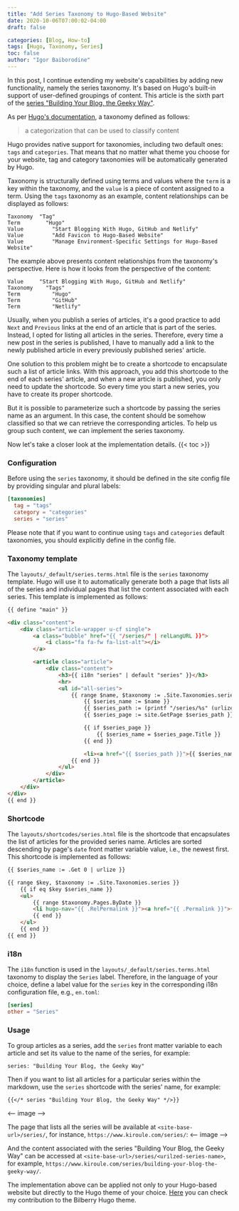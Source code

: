 ```yaml
---
title: "Add Series Taxonomy to Hugo-Based Website"
date: 2020-10-06T07:00:02-04:00
draft: false

categories: [Blog, How-to]
tags: [Hugo, Taxonomy, Series]
toc: false
author: "Igor Baiborodine"
---
```


In this post, I continue extending my website's capabilities by adding new functionality, namely the series taxonomy. It's based on Hugo's built-in support of user-defined groupings of content. This article is the sixth part of the [series "Building Your Blog, the Geeky Way"](https://www.kiroule.com/article/building-your-blog-the-geeky-way/).

<!--more-->

As per [Hugo's documentation](https://gohugo.io/content-management/taxonomies), a taxonomy defined as follows:
> a categorization that can be used to classify content

Hugo provides native support for taxonomies, including two default ones: `tags` and `categories`. That means that no matter what theme you choose for your website, tag and category taxonomies will be automatically generated by Hugo.

Taxonomy is structurally defined using terms and values where the `term` is a key within the taxonomy, and the `value` is a piece of content assigned to a term. Using the `tags` taxonomy as an example, content relationships can be displayed as follows:

    Taxonomy  "Tag"
    Term        "Hugo"
    Value         "Start Blogging With Hugo, GitHub and Netlify"
    Value         "Add Favicon to Hugo-Based Website"
    Value         "Manage Environment-Specific Settings for Hugo-Based Website"

The example above presents content relationships from the taxonomy's perspective. Here is how it looks from the perspective of the content:

    Value     "Start Blogging With Hugo, GitHub and Netlify"
    Taxonomy    "Tags"
    Term          "Hugo"
    Term          "GitHub"
    Term          "Netlify"

Usually, when you publish a series of articles, it's a good practice to add `Next` and `Previous` links at the end of an article that is part of the series. Instead, I opted for listing all articles in the series. Therefore, every time a new post in the series is published, I have to manually add a link to the newly published article in every previously published series' article.

One solution to this problem might be to create a shortcode to encapsulate such a list of article links. With this approach, you add this shortcode to the end of each series' article, and when a new article is published, you only need to update the shortcode. So every time you start a new series, you have to create its proper shortcode.

But it is possible to parameterize such a shortcode by passing the series name as an argument. In this case, the content should be somehow classified so that we can retrieve the corresponding articles. To help us group such content, we can implement the series taxonomy.

Now let's take a closer look at the implementation details.
{{< toc >}}

### Configuration
Before using the `series` taxonomy, it should be defined in the site config file by providing singular and plural labels:
```toml
[taxonomies]
  tag = "tags"
  category = "categories"
  series = "series"
```
Please note that if you want to continue using `tags` and `categories` default taxonomies, you should explicitly define in the config file.  

### Taxonomy template
The `layouts/_default/series.terms.html` file is the `series` taxonomy template. Hugo will use it to automatically generate both a page that lists all of the series and individual pages that list the content associated with each series. This template is implemented as follows:
```html
{{ define "main" }}

<div class="content">
    <div class="article-wrapper u-cf single">
        <a class="bubble" href="{{ "/series/" | relLangURL }}">
            <i class="fa fa-fw fa-list-alt"></i>
        </a>

        <article class="article">
            <div class="content">
                <h3>{{ i18n "series" | default "series" }}</h3>
                <hr>
                <ul id="all-series">
                    {{ range $name, $taxonomy := .Site.Taxonomies.series }}
                        {{ $series_name := $name }}
                        {{ $series_path := (printf "/series/%s" (urlize $name)) }}
                        {{ $series_page := site.GetPage $series_path }}

                        {{ if $series_page }}
                            {{ $series_name = $series_page.Title }}
                        {{ end }}

                        <li><a href="{{ $series_path }}">{{ $series_name }} ({{ $taxonomy.Count }})</a></li>
                    {{ end }}
                </ul>
            </div>
        </article>
    </div>
</div>
{{ end }}
```

### Shortcode
The `layouts/shortcodes/series.html` file is the shortcode that encapsulates the list of articles for the provided series name. Articles are sorted descending by page's `date` front matter variable value, i.e., the newest first. This shortcode is implemented as follows:
```html
{{ $series_name := .Get 0 | urlize }}

{{ range $key, $taxonomy := .Site.Taxonomies.series }}
    {{ if eq $key $series_name }}
    <ul>
        {{ range $taxonomy.Pages.ByDate }}
        <li hugo-nav="{{ .RelPermalink }}"><a href="{{ .Permalink }}">{{ .LinkTitle }}</a></li>
        {{ end }}
    </ul>
    {{ end }}
{{ end }}
```

### i18n
The `i18n` function is used in the `layouts/_default/series.terms.html` taxonomy to display the `Series` label. Therefore, in the language of your choice, define a label value for the `series` key in the corresponding i18n configuration file, e.g., `en.toml`:
```toml
[series]
other = "Series"
```

### Usage
To group articles as a series, add the `series` front matter variable to each article and set its value to the name of the series, for example:
```
series: "Building Your Blog, the Geeky Way"
```
Then if you want to list all articles for a particular series within the markdown, use the `series` shortcode with the series' name, for example:
```
{{</* series "Building Your Blog, the Geeky Way" */>}}
```
<-- image -->

The page that lists all the series will be available at `<site-base-url>/series/`, for instance, `https://www.kiroule.com/series/`:
<-- image -->

And the content associated with the series "Building Your Blog, the Geeky Way" can be accessed at `<site-base-url>/series/<urilzed-series-name>`, for example, `https://www.kiroule.com/series/building-your-blog-the-geeky-way/`.

The implementation above can be applied not only to your Hugo-based website but directly to the Hugo theme of your choice. [Here](https://github.com/Lednerb/bilberry-hugo-theme/commit/553a452c745bf19f82e1a267b5bf51da0ae3bc7e
) you can check my contribution to the Bilberry Hugo theme.
